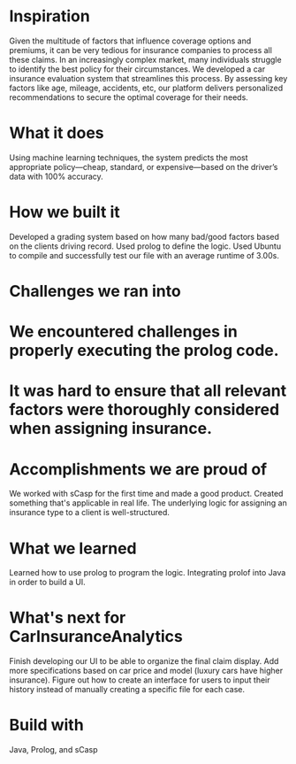 #  **Inspiration**

Given the multitude of factors that influence coverage options and premiums, it can be very tedious for insurance companies to process all these claims. In an increasingly complex market, many individuals struggle to identify the best policy for their circumstances. We developed a car insurance evaluation system that streamlines this process. By assessing key factors like age, mileage, accidents, etc, our platform delivers personalized recommendations to secure the optimal coverage for their needs.

#  **What it does**
Using machine learning techniques, the system predicts the most appropriate policy—cheap, standard, or expensive—based on the driver’s data with 100% accuracy.

# **How we built it**
Developed a grading system based on how many bad/good factors based on the clients driving record.
Used prolog to define the logic.
Used Ubuntu to compile and successfully test our file with an average runtime of 3.00s.

# **Challenges we ran into**
# We encountered challenges in properly executing the prolog code.
# It was hard to ensure that all relevant factors were thoroughly considered when assigning insurance.

# **Accomplishments we are proud of**
We worked with sCasp for the first time and made a good product.
Created something that's applicable in real life.
The underlying logic for assigning an insurance type to a client is well-structured.

# **What we learned**
Learned how to use prolog to program the logic.
Integrating prolof into Java in order to build a UI.

# **What's next for CarInsuranceAnalytics**
Finish developing our UI to be able to organize the final claim display.
Add more specifications based on car price and model (luxury cars have higher insurance).
Figure out how to create an interface for users to input their history instead of manually creating a specific file for each case.

# **Build with**
Java, Prolog, and sCasp
